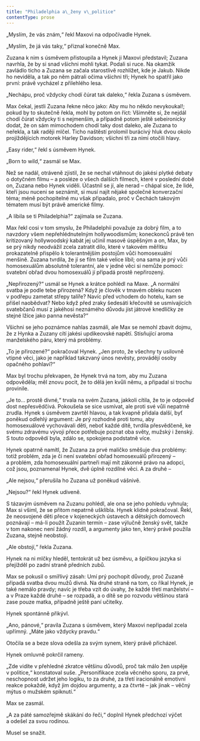 ```yaml
---
title: "Philadelphia a\_ženy v\_politice"
contentType: prose
---
```


„Myslím, že vás znám,“ řekl Maxovi na odpočívadle Hynek.

„Myslím, že já vás taky,“ přiznal konečně Max.

Zuzana k nim s úsměvem přistoupila a Hynek ji Maxovi představil; Zuzana navrhla, že by si snad všichni mohli tykat. Podali si ruce. Na okamžik zavládlo ticho a Zuzana se začala starostlivě rozhlížet, kde je Jakub. Nikde ho neviděla, a tak po něm pátrali očima všichni tři; Hynek ho spatřil jako první: právě vycházel z přilehlého lesa.

„Nechápu, proč vždycky chodí čúrat tak daleko,“ řekla Zuzana s úsměvem.

Max čekal, jestli Zuzana řekne něco jako: Aby mu ho někdo nevykoukal!; pokud by to skutečně řekla, mohl by potom on říct: Všimněte si, že nejdál chodí čúrat vždycky ti s nejmenším, a případně potom ještě sebeironicky dodat, že on sám mimochodem chodí taky dost daleko, ale Zuzana to neřekla, a tak raději mlčel. Ticho naštěstí prolomil burácivý hluk dvou okolo projíždějících motorek Harley Davidson; všichni tři za nimi otočili hlavy.

„Easy rider,“ řekl s úsměvem Hynek.

„Born to wild,“ zasmál se Max.

Než se nadál, otráveně zjistil, že se nechal vtáhnout do jakési plytké debaty o dotyčném filmu – a posléze o všech dalších filmech, které v poslední době on, Zuzana nebo Hynek viděli. Účastnil se jí, ale nerad – chápal sice, že lidé, kteří jsou nuceni se seznámit, si musí najít nějaké společné konverzační téma; méně pochopitelné mu však připadalo, proč v Čechách takovým tématem musí být právě americké filmy.

„A líbila se ti Philadelphia?“ zajímala se Zuzana.

Max řekl cosi v tom smyslu, že Philadelphii považuje za dobrý film, a to navzdory všem nepřehlédnutelným hollywoodismům; koneckonců právě ten kritizovaný hollywoodský kabát jej učinil masově úspěšným a on, Max, by se prý nikdy neodvážil zcela zatratit dílo, které v takovém měřítku prokazatelně přispělo k tolerantnějším postojům vůči homosexuální menšině. Zuzana tvrdila, že jí se film také velice líbil; ona sama je prý vůči homosexuálům absolutně tolerantní, ale v jedné věci si nemůže pomoci: svatební obřad dvou homosexuálů jí připadá prostě nepřirozený.

„Nepřirozený?“ usmál se Hynek a krátce pohlédl na Maxe. „A normální svatba je podle tebe přirozená? Když je člověk v tmavém obleku nucen v podřepu zametat střepy talíře? Navíc před vchodem do hotelu, kam se přišel naobědvat? Nebo když před zraky šedesáti křečovitě se usmívajících svatebčanů musí z jakéhosi neznámého důvodu jíst játrové knedlíčky ze stejné lžíce jako panna nevěsta?“

Všichni se jeho poznámce nahlas zasmáli, ale Max se nemohl zbavit dojmu, že z Hynka a Zuzany cítí jakési updikeovské napětí. Stísňující aroma manželského páru, který má problémy.

„To je přirozené?“ pokračoval Hynek. „Jen proto, že všechny ty usilovně vtipné věci, jako je například takzvaný únos nevěsty, provádějí osoby opačného pohlaví?“

Max byl trochu překvapen, že Hynek trvá na tom, aby mu Zuzana odpověděla; měl znovu pocit, že to dělá jen kvůli němu, a připadal si trochu provinile.

„Je to… prostě divné,“ trvala na svém Zuzana, jakkoli cítila, že to je odpověď dost nepřesvědčivá. Pokoušela se sice usmívat, ale proti své vůli nepatrně zrudla. Hynek s úsměvem zavrtěl hlavou, a tak kvapně přidala další, byť poněkud odlehlý argument: Je prý rozhodně proti tomu, aby homosexuálové vychovávali děti, neboť každé dítě, tvrdila přesvědčeně, ke svému zdravému vývoji přece potřebuje poznat oba světy, mužský i ženský. S touto odpovědí byla, zdálo se, spokojena podstatně více.

Hynek opatrně namítl, že Zuzana za prvé maličko směšuje dva problémy: totiž problém, zda je či není svatební obřad homosexuálů přirozený – a problém, zda homosexuální partneři mají mít zákonné právo na adopci, což jsou, poznamenal Hynek, dvě úplně rozdílné věci. A za druhé –

„Ale nejsou,“ přerušila ho Zuzana už poněkud vášnivě.

„Nejsou?“ řekl Hynek udiveně.

S tázavým úsměvem na Zuzanu pohlédl, ale ona se jeho pohledu vyhnula; Max si všiml, že se přitom nepatrně ušklíbla. Hynek klidně pokračoval. Řekl, že neosvojené děti přece v kojeneckých ústavech a dětských domovech poznávají – má-li použít Zuzanin termín – zase výlučně ženský svět, takže v tom nakonec není žádný rozdíl, a argumenty jako ten, který právě použila Zuzana, stejně neobstojí.

„Ale obstojí,“ řekla Zuzana.

Hynek na ni mlčky hleděl, tentokrát už bez úsměvu, a špičkou jazyka si přejížděl po zadní straně předních zubů.

Max se pokusil o smířlivý zásah: Umí prý pochopit důvody, proč Zuzaně připadá svatba dvou mužů divná. Na druhé straně na tom, co říkal Hynek, je také nemálo pravdy; navíc je třeba vzít do úvahy, že každé třetí manželství – a v Praze každé druhé – se rozpadá, a o dítě se po rozvodu většinou stará zase pouze matka, případně ještě paní učitelky.

Hynek spontánně přikývl.

„Ano, pánové,“ pravila Zuzana s úsměvem, který Maxovi nepřipadal zcela upřímný. „Máte jako vždycky pravdu.“

Otočila se a beze slova odešla za svým synem, který právě přicházel.

Hynek omluvně pokrčil rameny.

„Zde vidíte v přehledné zkratce většinu důvodů, proč tak málo žen uspěje v politice,“ konstatoval suše. „Personifikace zcela věcného sporu, za prvé, neschopnost udržet jeho logiku, to za druhé, za třetí iracionálně emotivní reakce pokaždé, když jim dojdou argumenty, a za čtvrté – jak jinak – věčný mýtus o mužském spiknutí.“

Max se zasmál.

„A za páté samozřejmě skákání do řeči,“ doplnil Hynek předchozí výčet a odešel za svou rodinou.

Musel se snažit.
